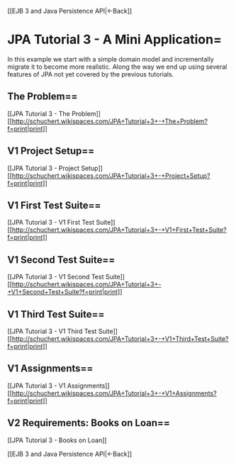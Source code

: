 [[EJB 3 and Java Persistence API|<-Back]]

# JPA Tutorial 3 - A Mini Application=

In this example we start with a simple domain model and incrementally migrate it to become more realistic. Along the way we end up using several features of JPA not yet covered by the previous tutorials.

## The Problem==
[[JPA Tutorial 3 - The Problem]]  [[http://schuchert.wikispaces.com/JPA+Tutorial+3+-+The+Problem?f=print|print]]

## V1 Project Setup==
[[JPA Tutorial 3 - Project Setup]]  [[http://schuchert.wikispaces.com/JPA+Tutorial+3+-+Project+Setup?f=print|print]]

## V1 First Test Suite==
[[JPA Tutorial 3 - V1 First Test Suite]]  [[http://schuchert.wikispaces.com/JPA+Tutorial+3+-+V1+First+Test+Suite?f=print|print]]

## V1 Second Test Suite==
[[JPA Tutorial 3 - V1 Second Test Suite]]   [[http://schuchert.wikispaces.com/JPA+Tutorial+3+-+V1+Second+Test+Suite?f=print|print]]

## V1 Third Test Suite==
[[JPA Tutorial 3 - V1 Third Test Suite]]   [[http://schuchert.wikispaces.com/JPA+Tutorial+3+-+V1+Third+Test+Suite?f=print|print]]

## V1 Assignments==
[[JPA Tutorial 3 - V1 Assignments]]   [[http://schuchert.wikispaces.com/JPA+Tutorial+3+-+V1+Assignments?f=print|print]]

## V2 Requirements: Books on Loan==
[[JPA Tutorial 3 - Books on Loan]]

[[EJB 3 and Java Persistence API|<-Back]]
